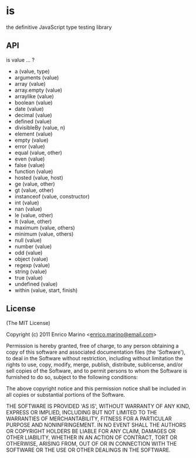 # is

the definitive JavaScript type testing library

## API

is value ... ?

 - a (value, type)
 - arguments (value)
 - array (value)
 - array.empty (value)
 - arraylike (value)
 - boolean (value)
 - date (value)
 - decimal (value)
 - defined (value)
 - divisibleBy (value, n)
 - element (value)
 - empty (value)
 - error (value)
 - equal (value, other)
 - even (value)
 - false (value)
 - function (value)
 - hosted (value, host)
 - ge (value, other)
 - gt (value, other)
 - instanceof (value, constructor)
 - int (value)
 - nan (value)
 - le (value, other)
 - lt (value, other)
 - maximum (value, others)
 - minimum (value, others)
 - null (value)
 - number (value)
 - odd (value)
 - object (value)
 - regexp (value)
 - string (value)
 - true (value)
 - undefined (value)
 - within (value, start, finish)

## License 

(The MIT License)

Copyright (c) 2011 Enrico Marino &lt;enrico.marino@email.com&gt;

Permission is hereby granted, free of charge, to any person obtaining
a copy of this software and associated documentation files (the
'Software'), to deal in the Software without restriction, including
without limitation the rights to use, copy, modify, merge, publish,
distribute, sublicense, and/or sell copies of the Software, and to
permit persons to whom the Software is furnished to do so, subject to
the following conditions:

The above copyright notice and this permission notice shall be
included in all copies or substantial portions of the Software.

THE SOFTWARE IS PROVIDED 'AS IS', WITHOUT WARRANTY OF ANY KIND,
EXPRESS OR IMPLIED, INCLUDING BUT NOT LIMITED TO THE WARRANTIES OF
MERCHANTABILITY, FITNESS FOR A PARTICULAR PURPOSE AND NONINFRINGEMENT.
IN NO EVENT SHALL THE AUTHORS OR COPYRIGHT HOLDERS BE LIABLE FOR ANY
CLAIM, DAMAGES OR OTHER LIABILITY, WHETHER IN AN ACTION OF CONTRACT,
TORT OR OTHERWISE, ARISING FROM, OUT OF OR IN CONNECTION WITH THE
SOFTWARE OR THE USE OR OTHER DEALINGS IN THE SOFTWARE.